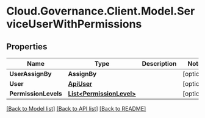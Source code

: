 # Cloud.Governance.Client.Model.ServiceUserWithPermissions
## Properties

Name | Type | Description | Notes
------------ | ------------- | ------------- | -------------
**UserAssignBy** | **AssignBy** |  | [optional] 
**User** | [**ApiUser**](ApiUser.md) |  | [optional] 
**PermissionLevels** | [**List&lt;PermissionLevel&gt;**](PermissionLevel.md) |  | [optional] 

[[Back to Model list]](../README.md#documentation-for-models) [[Back to API list]](../README.md#documentation-for-api-endpoints) [[Back to README]](../README.md)

